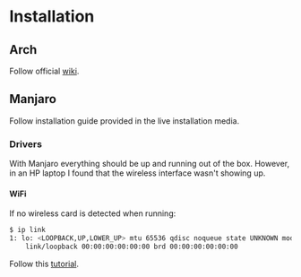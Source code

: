 # Installation

## Arch

Follow official [wiki](https://wiki.archlinux.org/title/Installation_guide).

## Manjaro

Follow installation guide provided in the live installation media.

### Drivers

With Manjaro everything should be up and running out of the box. However, in an HP laptop I found that the wireless interface wasn't showing up.

#### WiFi

If no wireless card is detected when running:

```sh
$ ip link
1: lo: <LOOPBACK,UP,LOWER_UP> mtu 65536 qdisc noqueue state UNKNOWN mode DEFAULT group default qlen 1000
    link/loopback 00:00:00:00:00:00 brd 00:00:00:00:00:00
```

Follow this [tutorial](https://archived.forum.manjaro.org/t/realtek-wifi-driver-installation-aur/85429).
